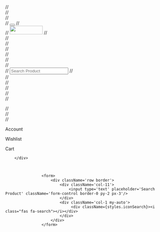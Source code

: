  <div className='container px-2'>
        //     <div className='row mt-4 mb-1 align-items-center justify-content-center'>
        //         <div className='col-md-3 col-6 col-sm-6'>
        //             <div className='d-flex align-items-center'>
        //                 <button onClick={handleMobileMenu} className={styles.mobileMenuBtn}><i class="fas fa-bars"></i></button>
        //                 <div>
        //                     <img src={logo} width='104' height='27' alt=''/>
        //                 </div>
        //             </div>
        //         </div>
        //         <div className='col-md-6 d-none d-sm-none d-md-block'>
        //             <form>
        //                 <div className='row border'>
        //                     <div className='col-11'>
        //                         <input type='text' placeholder='Search Product' className='form-control border-0 py-2 px-3'/>
        //                     </div>
        //                     <div className='col-1 my-auto'>
        //                         <div className={styles.iconSearch}><i class="fas fa-search"></i></div>
        //                     </div>
        //                 </div>
        //             </form>
        //         </div>
        //         <div className='col-md-3 col-6 col-sm-6'>
        //             <div className='d-flex justify-content-end'>
                        <div className='d-flex flex-column justify-content-center align-items-center'>
                            <div className={styles.icon}><i class="far fa-user"></i></div>
                            <p>Account</p>
                      </div>
                   <div className='d-flex flex-column align-items-center mx-3'>
                           <div className={styles.icon}><i class="far fa-heart"></i></div>
                           <p>Wishlist</p>
                       </div>
                       <div className='d-flex flex-column align-items-center'>
                           <div className={styles.icon}><i class="fas fa-shopping-cart"></i></div>
                            <p>Cart</p>
                      </div>
                  </div>
               </div>
            </div>
            
        </div> 



                    <form>
                        <div className='row border'>
                            <div className='col-11'>
                                <input type='text' placeholder='Search Product' className='form-control border-0 py-2 px-3'/>
                            </div>
                            <div className='col-1 my-auto'>
                                 <div className={styles.iconSearch}><i class="fas fa-search"></i></div>
                            </div>
                        </div>
                    </form>